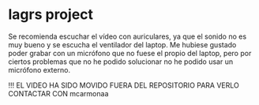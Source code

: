 # lagrs project

Se recomienda escuchar el vídeo con auriculares, ya que el sonido no es muy bueno y se escucha el ventilador del laptop. Me hubiese gustado 
poder grabar con un micrófono que no fuese el propio del laptop, pero por ciertos problemas que no he podido solucionar no he podido usar un
 micrófono externo.

!!! EL VIDEO HA SIDO MOVIDO FUERA DEL REPOSITORIO PARA VERLO CONTACTAR CON 
mcarmonaa

